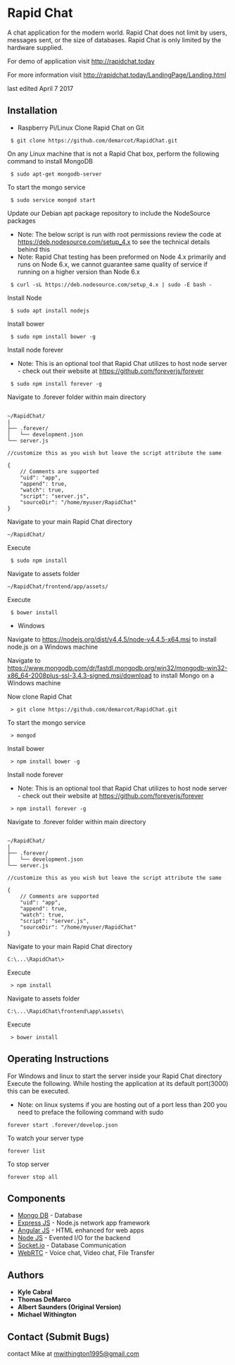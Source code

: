 # Rapid Chat
A chat application for the modern world.
Rapid Chat does not limit by users, messages sent, or the size of databases.
Rapid Chat is only limited by the hardware supplied.

For demo of application visit http://rapidchat.today

For more information visit http://rapidchat.today/LandingPage/Landing.html

last edited April 7 2017

## Installation
* Raspberry Pi/Linux
Clone Rapid Chat on Git

```
 $ git clone https://github.com/demarcot/RapidChat.git
```

On any Linux machine that is not a Rapid Chat box, perform the following command to install MongoDB

```
 $ sudo apt-get mongodb-server
```

To start the mongo service

```
 $ sudo service mongod start
```

Update our Debian apt package repository to include the NodeSource packages
- Note: The below script is run with root permissions review the code at https://deb.nodesource.com/setup_4.x to see the technical details behind this
- Note: Rapid Chat testing has been preformed on Node 4.x primarily and runs on Node 6.x, we cannot guarantee same quality of service if running on a higher version than Node 6.x

```
 $ curl -sL https://deb.nodesource.com/setup_4.x | sudo -E bash -
```

Install Node

```
 $ sudo apt install nodejs
```

Install bower

```
 $ sudo npm install bower -g
```
Install node forever
- Note: This is an optional tool that Rapid Chat utilizes to host node server - check out their website at https://github.com/foreverjs/forever


```
 $ sudo npm install forever -g
```

Navigate to .forever folder within main directory

```

~/RapidChat/
|
├── .forever/
│   └── development.json
└── server.js

//customize this as you wish but leave the script attribute the same

{
    // Comments are supported
    "uid": "app",
    "append": true,
    "watch": true,
    "script": "server.js",
    "sourceDir": "/home/myuser/RapidChat"
}

```

Navigate to your main Rapid Chat directory

```
~/RapidChat/
```
Execute

```
 $ sudo npm install
```

Navigate to assets folder

```
~/RapidChat/frontend/app/assets/
```

Execute

```
 $ bower install
```


* Windows

Navigate to https://nodejs.org/dist/v4.4.5/node-v4.4.5-x64.msi to install node.js on a Windows machine

Navigate to https://www.mongodb.com/dr/fastdl.mongodb.org/win32/mongodb-win32-x86_64-2008plus-ssl-3.4.3-signed.msi/download to install Mongo on a Windows machine


Now clone Rapid Chat

```
 > git clone https://github.com/demarcot/RapidChat.git
```

To start the mongo service

```
 > mongod
```

Install bower

```
 > npm install bower -g
```

Install node forever
- Note: This is an optional tool that Rapid Chat utilizes to host node server - check out their website at https://github.com/foreverjs/forever


```
 > npm install forever -g
```

Navigate to .forever folder within main directory

```

~/RapidChat/
|
├── .forever/
│   └── development.json
└── server.js

//customize this as you wish but leave the script attribute the same

{
    // Comments are supported
    "uid": "app",
    "append": true,
    "watch": true,
    "script": "server.js",
    "sourceDir": "/home/myuser/RapidChat"
}

```

Navigate to your main Rapid Chat directory

```
C:\...\RapidChat\>
```
Execute

```
 > npm install
```

Navigate to assets folder

```
C:\...\RapidChat\frontend\app\assets\
```

Execute

```
 > bower install
```

## Operating Instructions

For Windows and linux to start the server inside your Rapid Chat directory Execute the following. While hosting the application at its default port(3000) this can be executed.

- Note: on linux systems if you are hosting out of a port less than 200 you need to preface the following command with sudo

```
forever start .forever/develop.json
```

To watch your server type

```
forever list
```

To stop server

```
forever stop all
```

## Components
- [Mongo DB](https://www.mongodb.com/) - Database
- [Express JS](https://expressjs.com/) - Node.js network app framework
- [Angular JS](https://angularjs.org/) - HTML enhanced for web apps
- [Node JS](https://nodejs.org/en/) - Evented I/O for the backend
- [Socket.io](https://socket.io/) - Database Communication
- [WebRTC](https://github.com/muaz-khan/RTCMultiConnection) - Voice chat, Video chat, File Transfer

## Authors
* **Kyle Cabral**
* **Thomas DeMarco**
* **Albert Saunders (Original Version)**
* **Michael Withington**


## Contact (Submit Bugs)
contact Mike at mwithington1995@gmail.com

